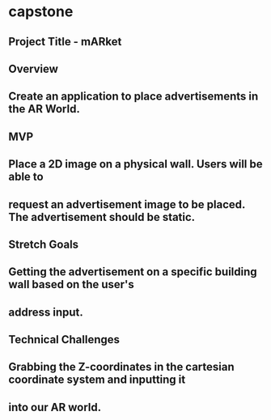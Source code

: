 # capstone

## Project Title - mARket

## Overview
## Create an application to place advertisements in the AR World. 

## MVP
## Place a 2D image on a physical wall. Users will be able to
## request an advertisement image to be placed. The advertisement should be static.

## Stretch Goals
## Getting the advertisement on a specific building wall based on the user's 
## address input.

## Technical Challenges
## Grabbing the Z-coordinates in the cartesian coordinate system and inputting it
## into our AR world.

